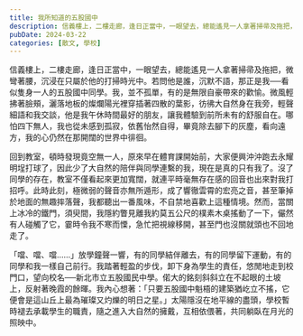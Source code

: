 ```yaml
---
title: 我所知道的五股國中
description: 信義樓上，二樓走廊，逢日正當中，一眼望去，總能遙見一人拿著掃帚及拖把，微彎著腰，沉浸在只屬於他的打掃時光中。若問他是誰，沉默不語，那正是我──看似隻身一人的五股國中同學。我，並不孤單，有的是無限自豪帶……
pubDate: 2024-03-22
categories: [散文, 學校]
---
```


信義樓上，二樓走廊，逢日正當中，一眼望去，總能遙見一人拿著掃帚及拖把，微彎著腰，沉浸在只屬於他的打掃時光中。若問他是誰，沉默不語，那正是我──看似隻身一人的五股國中同學。我，並不孤單，有的是無限自豪帶來的歡愉。微風輕拂著臉頰，灑落地板的燦爛陽光裡穿插著四散的葉影，彷彿大自然身在我旁，輕聲細語和我交談，他是我午休時間最好的朋友，讓我體驗到前所未有的舒服自在。哪怕四下無人，我也從未感到孤寂，依舊怡然自得，畢竟除去腳下的灰塵，看向遠方，我的心仍然在那開闊的世界中徘徊。

回到教室，頓時發現竟空無一人，原來早在體育課開始前，大家便興沖沖跑去永耀明埕打球了，因此少了大自然的陪伴與同學連繫的我，現在是真的只有我了。沒了同學的存在，教室不僅看起來更加寬闊，就連平時毫無存在感的回音也出來對我打招呼。此時此刻，極微弱的聲音亦無所遁形，成了響徹雲霄的宏亮之音，甚至筆掉於地面的無趣摔落聲，我都聽出一番風味，不自禁地喜歡上這種情境。然而，當關上冰冷的鐵門，須臾間，我隱約瞥見離我約莫五公尺的樸素木桌搖動了一下，儼然有人碰觸了它，霎時令我不寒而慄，急忙把視線移開，甚至門也沒關就頭也不回地走了。

「噹、噹、噹……」放學鐘聲一響，有的同學結伴離去，有的同學留下運動，有的同學和我一樣自己前行。我踏著輕盈的步伐，卸下身為學生的責任，悠閒地走到校門口，望向校名──新北市立五股國民中學。偌大的銘刻斜斜立在不起眼的土坡上，反射著晚霞的餘暉。我內心想著：「只要五股國中魁梧的建築猶屹立不搖，它便會是這山丘上最為璀璨又灼爍的明日之星。」太陽隱沒在地平線的盡頭，學校暫時褪去承載學生的職責，隨之進入大自然的擁戴，互相依偎著，共同躺臥在月光的照映中。

